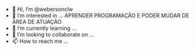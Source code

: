 - 👋 Hi, I’m @webersonclw
- 👀 I’m interested in ... APRENDER PROGRAMAÇÃO E PODER MUDAR DE AREA DE ATUAÇÃO
- 🌱 I’m currently learning ...
- 💞️ I’m looking to collaborate on ...
- 📫 How to reach me ...

<!---
webersonclw/webersonclw is a ✨ special ✨ repository because its `README.md` (this file) appears on your GitHub profile.
You can click the Preview link to take a look at your changes.
--->
